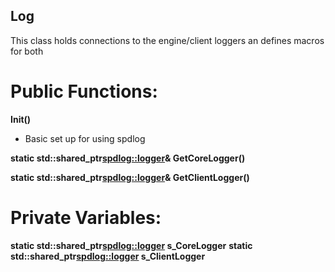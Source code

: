 ## Log
This class holds connections to the engine/client loggers an defines macros for both

# Public Functions:
**Init()**
- Basic set up for using spdlog

**static std::shared_ptr<spdlog::logger>& GetCoreLogger()**

**static std::shared_ptr<spdlog::logger>& GetClientLogger()**

# Private Variables:
**static std::shared_ptr<spdlog::logger> s_CoreLogger**
**static std::shared_ptr<spdlog::logger> s_ClientLogger**